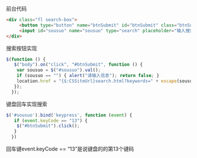 前台代码  
```html
<div class="fl search-box"> 
     <button type="button" name="btnSubmit" id="btnSubmit" class="btnSubmit">搜索</button>
     <input id="sousuo" name="sousuo" type="search" placeholder="输入搜索内容" value="">
</div>
```

搜索按钮实现  
```javascript
$(function () {
   $("body").on("click", "#btnSubmit", function () {
    var sousuo = $("#sousuo").val();
    if (sousuo == "") { alert("请输入信息"); return false; }
    location.href = "{$:CSSiteUrl}search.html?keywords=" + escape(sousuo);
   });
  });
```

键盘回车实现搜索  
```javascript
$('#sousuo').bind('keypress', function (event) { 
   if (event.keyCode == "13") { 
    $("#btnSubmit").click();
   }
  })
```

回车键event.keyCode == “13”是说键盘的的第13个键码
